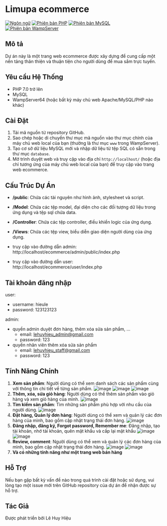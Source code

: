 # Limupa ecommerce

[![Ngôn ngữ](https://img.shields.io/badge/language-PHP-blue.svg)](https://www.php.net/)
[![Phiên bản PHP](https://img.shields.io/badge/php-%3E%3D%207.0-8892BF.svg)](https://www.php.net/)
[![Phiên bản MySQL](https://img.shields.io/badge/mysql-%3E%3D%205.0-449a67.svg)](https://www.mysql.com/)
[![Phiên bản WampServer](https://img.shields.io/badge/wampserver-%3E%3D%203.2.3-orange.svg)](http://www.wampserver.com/)

## Mô tả

Dự án này là một trang web ecommerce được xây dựng để cung cấp một nền tảng thân thiện và thuận tiện cho người dùng để mua sắm trực tuyến.

## Yêu cầu Hệ Thống

- PHP 7.0 trở lên
- MySQL
- WampServer64 (hoặc bất kỳ máy chủ web Apache/MySQL/PHP nào khác)

## Cài Đặt

1. Tải mã nguồn từ repository GitHub.
2. Sao chép hoặc di chuyển thư mục mã nguồn vào thư mục chính của máy chủ web local của bạn (thường là thư mục `www` trong WampServer).
3. Tạo cơ sở dữ liệu MySQL mới và nhập dữ liệu từ tệp SQL có sẵn trong thư mục `database`.
4. Mở trình duyệt web và truy cập vào địa chỉ `http://localhost/` (hoặc địa chỉ tương ứng của máy chủ web local của bạn) để truy cập vào trang web ecommerce.

## Cấu Trúc Dự Án

- **/public**: Chứa các tài nguyên như hình ảnh, stylesheet và script.
- **/Model**: Chứa các tệp model, đại diện cho các đối tượng dữ liệu trong ứng dụng và tệp sql chứa data.
- **/Controller**: Chứa các tệp controller, điều khiển logic của ứng dụng.
- **/Views**: Chứa các tệp view, biểu diễn giao diện người dùng của ứng dụng.

- truy cập vào đường dẫn admin: http://localhost/ecommerce/admin/public/index.php
- truy cập vào đường dẫn user: http://localhost/ecommerce/user/index.php

## Tài khoản đăng nhập
user:
+ username: hieule
+ password: 123123123

admin:
- quyền admin duyệt đơn hàng, thêm xóa sửa sản phẩm, ...
  + email: lehuyhieu_admin@gmail.com
  + password: 123
- quyền nhân viên thêm xóa sửa sản phẩm
  + email: lehuyhieu_staff@gmail.com
  + password: 123
    
## Tính Năng Chính

1. **Xem sản phẩm**: Người dùng có thể xem danh sách các sản phẩm cùng với thông tin chi tiết về từng sản phẩm.
![image](https://github.com/LeHuyHieu/E-commerce_MVC/assets/126578220/aa9c902f-5cab-4ae9-8f36-a043bcb06c5c)
![image](https://github.com/LeHuyHieu/E-commerce_MVC/assets/126578220/e0318655-95a7-44c5-9a3d-ca71622275d1)
![image](https://github.com/LeHuyHieu/E-commerce_MVC/assets/126578220/da947e56-cc62-4178-9fa8-ad636e8af536)
3. **Thêm, xóa, sửa giỏ hàng**: Người dùng có thể thêm sản phẩm vào giỏ hàng và xem giỏ hàng của mình.
![image](https://github.com/LeHuyHieu/E-commerce_MVC/assets/126578220/e3f01eac-3e85-42de-a3a4-97e28a20eeb8)
4. **Tìm kiếm sản phẩm**: Tìm những sản phẩm phù hợp với nhu cầu của người dùng.
![image](https://github.com/LeHuyHieu/E-commerce_MVC/assets/126578220/dce18fe1-7ed6-473f-bed6-fdf9360db58c)
7. **Đặt hàng, Quản lý đơn hàng**: Người dùng có thể xem và quản lý các đơn hàng của mình, bao gồm cập nhật trạng thái đơn hàng.
![image](https://github.com/LeHuyHieu/E-commerce_MVC/assets/126578220/f38e9674-8241-451d-b83e-59292dd1fdea)
11. **Đăng nhập, đăng ký, Forgot password, Remember me**: Đăng nhập, tạo tài khoản, nhớ tài khoản, quên mật khẩu và cấp lại mật khẩu
![image](https://github.com/LeHuyHieu/E-commerce_MVC/assets/126578220/8b758f1e-6652-42ea-aa9b-5159dbcf7452)
![image](https://github.com/LeHuyHieu/E-commerce_MVC/assets/126578220/b2b0be93-3017-4e0d-bb33-f3866f029cb1)
12. **Review, comment**: Người dùng có thể xem và quản lý các đơn hàng của mình, bao gồm cập nhật trạng thái đơn hàng.
![image](https://github.com/LeHuyHieu/E-commerce_MVC/assets/126578220/6d0210d1-4bee-4eeb-97d1-acfdd85bb406)
![image](https://github.com/LeHuyHieu/E-commerce_MVC/assets/126578220/4ae34416-1965-40ec-84ff-99138fd6a942)
13. **Và có những tính năng như một trang web bán hàng**

## Hỗ Trợ

Nếu bạn gặp bất kỳ vấn đề nào trong quá trình cài đặt hoặc sử dụng, vui lòng tạo một issue mới trên GitHub repository của dự án để nhận được sự hỗ trợ.

## Tác Giả

Được phát triển bởi Lê Huy Hiệu

